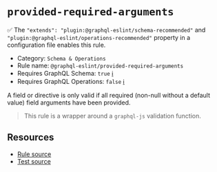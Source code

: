 # `provided-required-arguments`

✅ The `"extends": "plugin:@graphql-eslint/schema-recommended"` and
`"plugin:@graphql-eslint/operations-recommended"` property in a configuration file enables this
rule.

- Category: `Schema & Operations`
- Rule name: `@graphql-eslint/provided-required-arguments`
- Requires GraphQL Schema: `true` [ℹ️](../../README.md#extended-linting-rules-with-graphql-schema)
- Requires GraphQL Operations: `false`
  [ℹ️](../../README.md#extended-linting-rules-with-siblings-operations)

A field or directive is only valid if all required (non-null without a default value) field
arguments have been provided.

> This rule is a wrapper around a `graphql-js` validation function.

## Resources

- [Rule source](https://github.com/graphql/graphql-js/blob/main/src/validation/rules/ProvidedRequiredArgumentsRule.ts)
- [Test source](https://github.com/graphql/graphql-js/tree/main/src/validation/__tests__/ProvidedRequiredArgumentsRule-test.ts)
